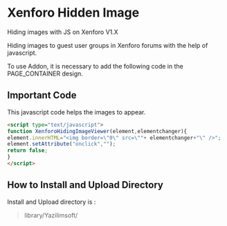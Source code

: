# Xenforo Hidden Image  
Hiding images with JS on Xenforo V1.X  
  
Hiding images to guest user groups in Xenforo forums with the help of javascript.  
  
To use Addon, it is necessary to add the following code in the PAGE_CONTAINER design.  
  
## Important Code

This javascript code helps the images to appear.

```html
<script type="text/javascript">
function XenforoHidingImageViewer(element,elementchanger){
element.innerHTML="<img border=\"0\" src=\""+ elementchanger+"\" />";  
element.setAttribute("onclick","");
return false;
}
</script>
```

## How to Install and Upload Directory
Install and Upload directory is : 
> library/Yazilimsoft/

